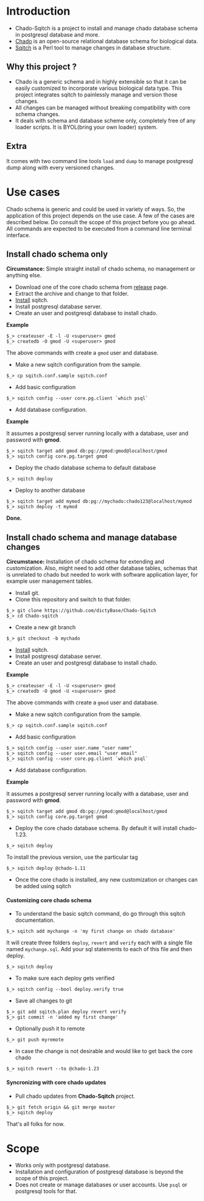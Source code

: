 # Introduction 
* Chado-Sqitch is a project to install and manage chado database schema in postgresql database and more. 
* [Chado](http://gmod.org/wiki/Introduction_to_Chado) is an open-source relational database schema for biological data.
* [Sqitch](http://sqitch.org) is a Perl tool to manage changes in database structure. 

## Why this project ?
* Chado is a generic schema and in highly extensible so that it can be easily
  customized to incorporate various biological data type. This project
  integrates sqitch to painlessly manage and version those changes.
* All changes can be managed without breaking compatibility with core schema changes.
* It deals with schema and database scheme only, completely free of any loader scripts. It is BYOL(bring your own loader) system.

## Extra
It comes with two command line tools ```load``` and ```dump``` to manage postgresql dump along with every versioned changes.

# Use cases
Chado schema is generic and could be used in variety of ways. So, the
application of this project depends on the use case. A few of the cases are
described below. Do consult the scope of this project  before you go ahead.
All commands are expected to be executed from a command line terminal interface.

## Install chado schema only
__Circumstance:__ Simple straight install of chado schema, no management or anything else.

* Download one of the core chado schema from [release](https://github.com/dictyBase/Chado-Sqitch/releases) page. 
* Extract the archive and change to that folder.
* [Install](http://sqitch.org) sqitch.
* Install postgresql database server.  
* Create an user and postgresql database to install chado.

__Example__

```shell
$_> createuser -E -l -U <superuser> gmod
$_> createdb -O gmod -U <superuser> gmod
```

The above commands with create a ```gmod``` user and database.

* Make a new sqitch configuration from the sample.

```$_> cp sqitch.conf.sample sqitch.conf``` 


* Add basic configuration

```shell
$_> sqitch config --user core.pg.client `which psql`
```

* Add database configuration. 

__Example__

It assumes a postgresql server running locally with a
  database, user and password with __gmod__.

```shell
$_> sqitch target add gmod db:pg://gmod:gmod@localhost/gmod
$_> sqitch config core.pg.target gmod
``` 

* Deploy the chado database schema to default database

```$_> sqitch deploy ```


* Deploy to another database

```shell
$_> sqitch target add mymod db:pg://mychado:chado123@localhost/mymod
$_> sqitch deploy -t mymod
```

__Done.__


## Install chado schema and manage database changes
__Circumstance:__ Installation of chado schema for extending and customization.
Also, might need to add other database tables, schemas that is unrelated to chado
but needed to work with software application layer, for example user management tables.


* Install git.
* Clone this repository and switch to that folder.

```shell
$_> git clone https://github.com/dictyBase/Chado-Sqitch
$_> cd Chado-sqitch
```

* Create a new git branch

```shell
$_> git checkout -b mychado
```

* [Install](http://sqitch.org) sqitch.
* Install postgresql database server.  
* Create an user and postgresql database to install chado.

__Example__

```shell
$_> createuser -E -l -U <superuser> gmod
$_> createdb -O gmod -U <superuser> gmod
```

The above commands with create a ```gmod``` user and database.

* Make a new sqitch configuration from the sample.

```$_> cp sqitch.conf.sample sqitch.conf``` 


* Add basic configuration

```shell
$_> sqitch config --user user.name "user name"
$_> sqitch config --user user.email "user email"
$_> sqitch config --user core.pg.client `which psql`
```

* Add database configuration. 

__Example__

It assumes a postgresql server running locally with a
  database, user and password with __gmod__.

```shell
$_> sqitch target add gmod db:pg://gmod:gmod@localhost/gmod
$_> sqitch config core.pg.target gmod
``` 

* Deploy the core chado database schema. By default it will install chado-1.23. 

```$_> sqitch deploy```

To install the previous version, use the particular tag

```$_> sqitch deploy @chado-1.11```

* Once the core chado is installed, any new customization or changes can be
  added using sqitch

#### Customizing core chado schema
* To understand the basic sqitch command, do go through this sqitch documentation.

```shell
$_> sqitch add mychange -n 'my first change on chado database'
```

It will create three folders ```deploy```, ```revert``` and ```verify``` each
with a single file named ```mychange.sql```. Add your sql statements to each of
this file and then deploy.

```$_> sqitch deploy```

* To make sure each deploy gets verified

```$_> sqitch config --bool deploy.verify true ```

* Save all changes to git

```
$_> git add sqitch.plan deploy revert verify
$_> git commit -n 'added my first change'
```

* Optionally push it to remote

```$_> git push myremote```

* In case the change is not desirable and would like to get back the core chado

```$_> sqitch revert --to @chado-1.23```

#### Syncronizing with core chado updates
* Pull chado updates from __Chado-Sqitch__ project.

```
$_> git fetch origin && git merge master
$_> sqitch deploy
```

That's all folks for now.


# Scope
* Works only with postgresql database.
* Installation and configuration of postgresql database is beyond the scope of this project.
* Does not create or manage databases or user accounts. Use ```psql``` or postgresql tools for that.


